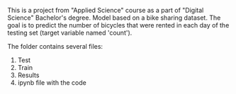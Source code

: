 This is a project from "Applied Science" course as a part of "Digital Science" Bachelor's degree.
Model based on a bike sharing dataset. The goal is to predict the number of bicycles that were rented in each day of the testing set (target variable named 'count').

The folder contains several files:
1. Test
2. Train
3. Results
4. ipynb file with the code
